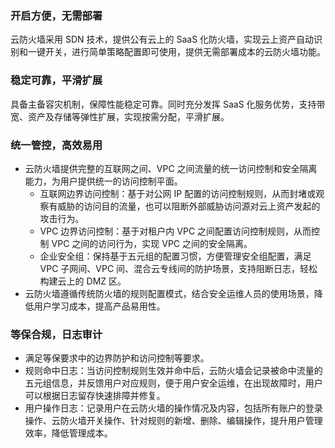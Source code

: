 ### 开启方便，无需部署
云防火墙采用 SDN 技术，提供公有云上的 SaaS 化防火墙，实现云上资产自动识别和一键开关，进行简单策略配置即可使用，提供无需部署成本的云防火墙功能。
### 稳定可靠，平滑扩展
具备主备容灾机制，保障性能稳定可靠。同时充分发挥 SaaS 化服务优势，支持带宽、资产及存储等弹性扩展，实现按需分配，平滑扩展。
### 统一管控，高效易用
- 云防火墙提供完整的互联网之间、VPC 之间流量的统一访问控制和安全隔离能力，为用户提供统一的访问控制平面。
	- 互联网边界访问控制：基于对公网 IP 配置的访问控制规则，从而封堵或观察有威胁的访问目的流量，也可以阻断外部威胁访问源对云上资产发起的攻击行为。
	- VPC 边界访问控制：基于对租户内 VPC 之间配置访问控制规则，从而控制 VPC 之间的访问行为，实现 VPC 之间的安全隔离。
	- 企业安全组：保持基于五元组的配置习惯，方便管理安全组配置，满足 VPC 子网间、VPC 间、混合云专线间的防护场景，支持阻断日志，轻松构建云上的 DMZ 区。
- 云防火墙遵循传统防火墙的规则配置模式，结合安全运维人员的使用场景，降低用户学习成本，提高产品易用性。

### 等保合规，日志审计
- 满足等保要求中的边界防护和访问控制等要求。
- 规则命中日志：当访问控制规则生效并命中后，云防火墙会记录被命中流量的五元组信息，并反馈用户对应规则，便于用户安全运维，在出现故障时，用户可以根据日志留存快速排障并修复。
- 用户操作日志：记录用户在云防火墙的操作情况及内容，包括所有账户的登录操作、云防火墙开关操作、针对规则的新增、删除、编辑操作，提升用户管理效率，降低管理成本。

